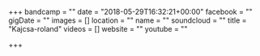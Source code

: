 +++
bandcamp = ""
date = "2018-05-29T16:32:21+00:00"
facebook = ""
gigDate = ""
images = []
location = ""
name = ""
soundcloud = ""
title = "Kajcsa-roland"
videos = []
website = ""
youtube = ""

+++
